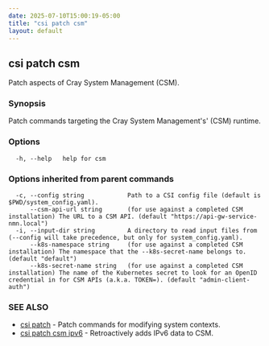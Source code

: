 ```yaml
---
date: 2025-07-10T15:00:19-05:00
title: "csi patch csm"
layout: default
---
```

## csi patch csm

Patch aspects of Cray System Management (CSM).

### Synopsis


Patch commands targeting the Cray System Management's' (CSM) runtime.


### Options

```
  -h, --help   help for csm
```

### Options inherited from parent commands

```
  -c, --config string            Path to a CSI config file (default is $PWD/system_config.yaml).
      --csm-api-url string       (for use against a completed CSM installation) The URL to a CSM API. (default "https://api-gw-service-nmn.local")
  -i, --input-dir string         A directory to read input files from (--config will take precedence, but only for system_config.yaml).
      --k8s-namespace string     (for use against a completed CSM installation) The namespace that the --k8s-secret-name belongs to. (default "default")
      --k8s-secret-name string   (for use against a completed CSM installation) The name of the Kubernetes secret to look for an OpenID credential in for CSM APIs (a.k.a. TOKEN=). (default "admin-client-auth")
```

### SEE ALSO

* [csi patch](/commands/csi_patch/)	 - Patch commands for modifying system contexts.
* [csi patch csm ipv6](/commands/csi_patch_csm_ipv6/)	 - Retroactively adds IPv6 data to CSM.


